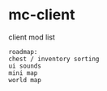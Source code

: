 # mc-client

client mod list

```
roadmap:
chest / inventory sorting
ui sounds
mini map
world map
```
